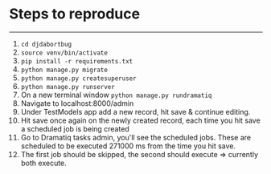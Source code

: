 # Steps to reproduce

------

1. `cd djdabortbug`
2. `source venv/bin/activate`
3. `pip install -r requirements.txt`
4. `python manage.py migrate`
5. `python manage.py createsuperuser`
6. `python manage.py runserver`
7. On a new terminal window `python manage.py rundramatiq`
8. Navigate to localhost:8000/admin
9. Under TestModels app add a new record, hit save & continue editing.
10. Hit save once again on the newly created record, each time you hit save a scheduled job is being created
11. Go to Dramatiq tasks admin, you'll see the scheduled jobs. These are scheduled to be executed 271000 ms from the time you hit save.
12. The first job should be skipped, the second should execute => currently both execute.
